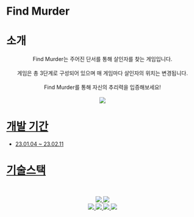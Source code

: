 # Find Murder

# 소개
<div align="center">
 Find Murder는 주어진 단서를 통해 살인자를 찾는 게임입니다. <br/><br/>
 게임은 총 3단계로 구성되어 있으며 매 게임마다 살인자의 위치는 변경됩니다.<br/><br/>
 Find Murder를 통해 자신의 추리력을 입증해보세요!<br/><br/>
<a href="https://www.notion.so/Find-murder-919db29b63634b1f86fdbacb53ee885c"><img src="https://img.shields.io/badge/Notion-%23000000.svg?style=for-the-badge&logo=notion&logoColor=white&link=https://balanced-desk-3a4.notion.site/EYAGI-06e6113484324fe8ba37ec83e5e70b8d/"/>
 </div>
 
 # 개발 기간
 * 23.01.04 ~ 23.02.11
 
# 기술스택
<br/>
<p align="center">
<img src="https://img.shields.io/badge/Javascript-F7DF1E?style=&logo=TS&logoColor=white"/> 
 <img src="https://img.shields.io/badge/Visual Studio Code-007ACC?style=&logo=Visual Studio Code&logoColor=white"/>
<br/>
<img src="https://img.shields.io/badge/React-61DAFB?style=&logo=React&logoColor=white"/>
<img src="https://img.shields.io/badge/CSS-1572B6?style=&logo=CSS3&logoColor=white"/>
<img src="https://img.shields.io/badge/styled-components-DB7093?style=&logo=styled-components&logoColor=white"/>
 <img src="https://img.shields.io/badge/GitHub-181717?style=&logo=GitHub&logoColor=white"/> 
</p>
